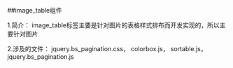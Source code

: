 ##image_table组件

1.简介：
   image_table标签主要是针对图片的表格样式排布而开发实现的，所以主要针对图片

2.涉及的文件：
    jquery.bs_pagination.css，
    colorbox.js，
    sortable.js，
    jquery.bs_pagination.js
    